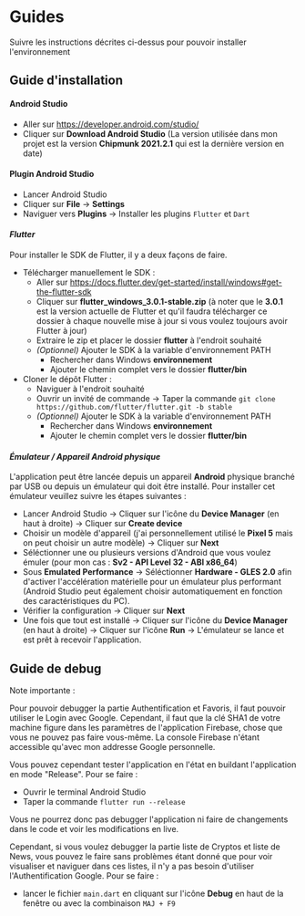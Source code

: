 # Guides
Suivre les instructions décrites ci-dessus pour pouvoir installer l'environnement

## Guide d'installation
#### Android Studio
- Aller sur https://developer.android.com/studio/
- Cliquer sur **Download Android Studio** (La version utilisée dans mon projet est la version **Chipmunk 2021.2.1** qui est la dernière version en date)

#### Plugin Android Studio
- Lancer Android Studio
- Cliquer sur **File** -> **Settings**
- Naviguer vers **Plugins** -> Installer les plugins ``Flutter`` et ``Dart``

#### _Flutter_
Pour installer le SDK de Flutter, il y a deux façons de faire.
- Télécharger manuellement le SDK :
  - Aller sur https://docs.flutter.dev/get-started/install/windows#get-the-flutter-sdk
  - Cliquer sur **flutter_windows_3.0.1-stable.zip** (à noter que le **3.0.1** est la version actuelle de Flutter et qu'il faudra télécharger ce dossier à chaque nouvelle mise à jour si vous voulez toujours avoir Flutter à jour)
  - Extraire le zip et placer le dossier **flutter** à l'endroit souhaité
  - _(Optionnel)_ Ajouter le SDK à la variable d'environnement PATH
    - Rechercher dans Windows **environnement**
    - Ajouter le chemin complet vers le dossier **flutter/bin**
- Cloner le dépôt Flutter :
  - Naviguer à l'endroit souhaité
  - Ouvrir un invité de commande -> Taper la commande ``git clone https://github.com/flutter/flutter.git -b stable``
  - _(Optionnel)_ Ajouter le SDK à la variable d'environnement PATH
    - Rechercher dans Windows **environnement**
    - Ajouter le chemin complet vers le dossier **flutter/bin**

#### _Émulateur / Appareil Android physique_
L'application peut être lancée depuis un appareil **Android** physique branché par USB ou depuis un émulateur qui doit être installé.
Pour installer cet émulateur veuillez suivre les étapes suivantes :
- Lancer Android Studio -> Cliquer sur l'icône du **Device Manager** (en haut à droite) -> Cliquer sur **Create device**
- Choisir un modèle d'appareil (j'ai personnellement utilisé le **Pixel 5** mais on peut choisir un autre modèle) -> Cliquer sur **Next**
- Séléctionner une ou plusieurs versions d'Android que vous voulez émuler (pour mon cas : **Sv2 - API Level 32 - ABI x86_64**)
- Sous **Emulated Performance** -> Séléctionner **Hardware - GLES 2.0** afin d'activer l'accélération matérielle pour un émulateur plus performant (Android Studio peut également choisir automatiquement en fonction des caractéristiques du PC).
- Vérifier la configuration -> Cliquer sur **Next**
- Une fois que tout est installé -> Cliquer sur l'icône du **Device Manager** (en haut à droite) -> Cliquer sur l'icône **Run** -> L'émulateur se lance et est prêt à recevoir l'application.

## Guide de debug
Note importante :

Pour pouvoir debugger la partie Authentification et Favoris, il faut pouvoir utiliser le Login avec Google. Cependant, il faut que la clé SHA1 de votre machine figure dans les paramètres de l'application Firebase, chose que vous ne pouvez pas faire vous-même. La console Firebase n'étant accessible qu'avec mon addresse Google personnelle.

Vous pouvez cependant tester l'application en l'état en buildant l'application en mode "Release". Pour se faire :
- Ouvrir le terminal Android Studio
- Taper la commande ``flutter run --release``

Vous ne pourrez donc pas debugger l'application ni faire de changements dans le code et voir les modifications en live.

Cependant, si vous voulez debugger la partie liste de Cryptos et liste de News, vous pouvez le faire sans problèmes étant donné que pour voir visualiser et naviguer dans ces listes, il n'y a pas besoin d'utiliser l'Authentification Google. Pour se faire :
- lancer le fichier ``main.dart`` en cliquant sur l'icône **Debug** en haut de la fenêtre ou avec la combinaison ``MAJ + F9``
